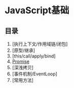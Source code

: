 # JavaScript基础
## 目录

1. [执行上下文/作用域链/闭包]
2. [原型/继承]
3. [this/call/apply/bind]
4. [Promise][4]
5. [深浅拷贝]
6. [事件机制/EventLoop]
7. [常用方法]



[4]: https://github.com/antipro7/Review_Knowledge/blob/master/JavaScript/Promise/promise.md